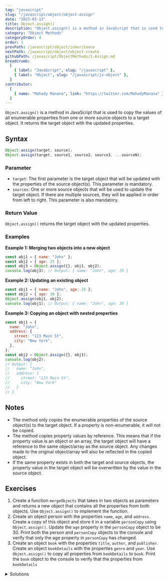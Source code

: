 ```yaml
---
tag: "javascript"
slug: "/javascript/object/object-assign"
date: "2023-03-13"
title: Object.assign()
description: "Object.assign() is a method in JavaScript that is used to copy the values of all enumerable properties from one or more source objects to a target object."
category: "Object Methods"
categoryOrder: 4
order: 1
prevPath: /javascript/object/inheritance
nextPath: /javascript/object/object-create
githubPath: /javascript/ObjectMethods/1-Assign.md
breadcrumb:
  [
    { label: "JavaScript", slug: "/javascript" },
    { label: "Object", slug: "/javascript/js-object" },
  ]
contributor:
  [
    { name: "Mahady Manana", link: "https://twitter.com/MahadyManana" },
  ]
---
```


`Object.assign()` is a method in JavaScript that is used to copy the values of all enumerable properties from one or more source objects to a target object. It returns the target object with the updated properties.

## Syntax

```javascript
Object.assign(target, source);
Object.assign(target, source1, source2, source3, ...sourceN);
```

### Parameter

- `target`: The first parameter is the target object that will be updated with the properties of the source object(s). This parameter is mandatory.
- `sources`: One or more source objects that will be used to update the target object. If there are multiple sources, they will be applied in order from left to right. This parameter is also mandatory.

### Return Value

`Object.assign()` returns the target object with the updated properties.

### Examples

**Example 1: Merging two objects into a new object**

```javascript
const obj1 = { name: "John" };
const obj2 = { age: 25 };
const obj3 = Object.assign({}, obj1, obj2);
console.log(obj3); // Output: { name: "John", age: 25 }
```

**Example 2: Updating an existing object**

```js
const obj1 = { name: "John", age: 25 };
const obj2 = { age: 30 };
Object.assign(obj1, obj2);
console.log(obj1); // Output: { name: "John", age: 30 }
```

**Example 3: Copying an object with nested properties**

```js
const obj1 = {
  name: "John",
  address: {
    street: "123 Main St",
    city: "New York",
  },
};
const obj2 = Object.assign({}, obj1);
console.log(obj2);
// Output: {
//   name: "John",
//   address: {
//     street: "123 Main St",
//     city: "New York"
//   }
// }
```

## Notes

- The method only copies the enumerable properties of the source object(s) to the target object. If a property is non-enumerable, it will not be copied.
- The method copies property values by reference. This means that if the property value is an object or an array, the target object will have a reference to the same object/array as the source object. Any changes made to the original object/array will also be reflected in the copied object.
- If the same property exists in both the target and source objects, the property value in the target object will be overwritten by the value in the source object.

## Exercises

1. Create a function `mergeObjects` that takes in two objects as parameters and returns a new object that contains all the properties from both objects. Use `Object.assign()` to implement the function.
2. Create an object person with the properties `name`, `age`, and `address`. Create a copy of this object and store it in a variable `personCopy` using `Object.assign()`. Update the `age` property in the `personCopy` object to be 30. Print both the person and `personCopy` objects to the console and verify that only the age property in `personCopy` has changed.
3. Create an object `book` with the properties `title`, `author`, and `publisher`. Create an object `bookDetails` with the properties `genre` and `year`. Use `Object.assign()` to copy all properties from `bookDetails` to `book`. Print the `book` object to the console to verify that the properties from `bookDetails`

<details>

<summary>Solutions</summary>

**Exercise 1:**

```js
function mergeObjects(obj1, obj2) {
  return Object.assign({}, obj1, obj2);
}

const obj1 = { name: "John" };
const obj2 = { age: 25 };
const obj3 = mergeObjects(obj1, obj2);
console.log(obj3); // Output: { name: "John", age: 25 }
```

**Exercise 2:**

```js
const person = {
  name: "John",
  age: 25,
  address: {
    street: "123 Main St",
    city: "New York",
  },
};

const personCopy = Object.assign({}, person);
personCopy.age = 30;

console.log(person); // Output: { name: "John", age: 25, address: { street: "123 Main St", city: "New York" } }
console.log(personCopy); // Output: { name: "John", age: 30, address: { street: "123 Main St", city: "New York" } }
```

**Exercise 3:**

```js
const book = {
  title: "The Great Gatsby",
  author: "F. Scott Fitzgerald",
  publisher: "Scribner",
};

const bookDetails = {
  genre: "Fiction",
  year: 1925,
};

Object.assign(book, bookDetails);

console.log(book);
// Output: {
//   title: "The Great Gatsby",
//   author: "F. Scott Fitzgerald",
//   publisher: "Scribner",
//   genre: "Fiction",
//   year: 1925
// }
```

</details>
